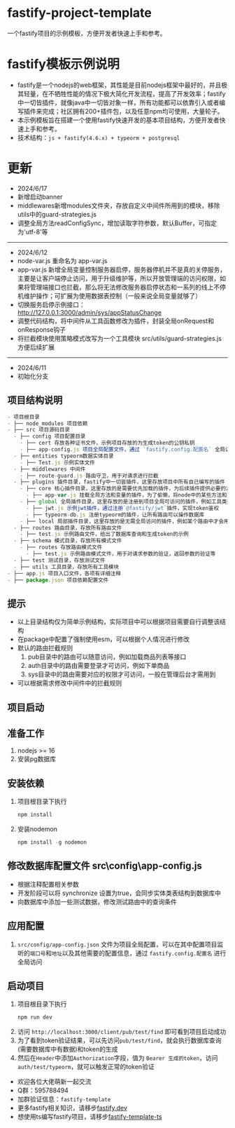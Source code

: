 # fastify-project-template
一个fastify项目的示例模板，方便开发者快速上手和参考。

# fastify模板示例说明
- fastify是一个nodejs的web框架，其性能是目前nodejs框架中最好的，并且极其轻量，在不牺牲性能的情况下极大简化开发流程，提高了开发效率；fastify中一切皆插件，就像java中一切皆对象一样，所有功能都可以依靠引入或者编写插件来完成；社区拥有200+插件包，以及任意npm均可使用，大量轮子。
- 本示例模板旨在搭建一个使用fastify快速开发的基本项目结构，方便开发者快速上手和参考。
- 技术结构：`js + fastify(4.6.x) + typeorm + postgresql`

# 更新

- 2024/6/17
- 新增启动banner
- middlewares新增modules文件夹，存放自定义中间件所用到的模块，移除utils中的guard-strategies.js
- 调整全局方法readConfigSync，增加读取字符参数，默认Buffer，可指定为'utf-8'等

- ---------------------------------------------------------------------------

- 2024/6/12
- node-var.js 重命名为 app-var.js
- app-var.js 新增全局变量控制服务器启停，服务器停机并不是真的关停服务，主要是让客户端停止访问，用于升级维护等，所以开放管理端的访问权限，如果将管理端接口也拦截，那么将无法修改服务器启停状态和一系列的线上不停机维护操作；可扩展为使用数据表控制（一般来说全局变量就够了）
- 切换服务启停示例接口：http://127.0.0.1:3000/admin/sys/appStatusChange
- 调整代码结构，将中间件从工具函数修改为插件，封装全局onRequest和onResponse钩子
- 将拦截模块使用策略模式改写为一个工具模块 src/utils/guard-strategies.js 方便后续扩展

- ---------------------------------------------------------------------------

- 2024/6/11
- 初始化分支

## 项目结构说明
```js
- 项目根目录
- ├── node_modules 项目依赖
- ├── src 项目源码目录
  - ├── config 项目配置目录
    - ├── cert 存放各种证书文件，示例项目存放的为生成token的公钥私钥
    - ├── app-config.js 项目全局配置文件，通过 `fastify.config.配置名` 全局访问，默认配置了端口号和监听地址等
  - ├── entities typeorm数据实体目录
    - ├── Test.js 示例实体文件
  - ├── middlewares 中间件
    - ├── route-guard.js 路由守卫，用于对请求进行拦截
  - ├── plugins 插件目录，fastify中一切皆插件，这里存放项目中所有自己编写的插件
    - ├── core 核心插件目录，这里存放的是需要优先加载的插件，为后续插件提供必要的方法配置等
      - ├── app-var.js 挂载全局方法和变量的插件，为了偷懒，将node中的某些方法和变量挂载了上去，通过fastify就可以直接全局访问，如果不需要，每个文件单独导入node模块是一样的，全局配置也是在这里挂载
    - ├── global 全局插件目录，这里存放的是注册到项目全局可访问的插件，例如工具类插件
      - ├── jwt.js 示例jwt插件，通过注册`@fastify/jwt`插件，实现token鉴权
      - ├── typeorm-db.js 注册typeorm的插件，让所有路由可以操作数据库
    - ├── local 局部插件目录，这里存放的是无需全局访问的插件，例如某个路由中才会用到的插件，只需在用到的时候单独注册即可
  - ├── routes 路由目录，存放所有路由文件
    - ├── test.js 示例路由文件，给出了数据库查询和生成token的示例
  - ├── schema 模式目录，存放所有模式文件
    - ├── routes 存放路由模式文件
      - ├── test.js 示例路由模式文件，用于对请求参数的验证，返回参数的验证等
  - ├── test 测试目录，存放测试文件
  - ├── utils 工具目录，存放所有工具模块
- ├── app.js 项目入口文件，各项有详细注释
- ├── package.json 项目依赖配置文件
```

## 提示
- 以上目录结构仅为简单示例结构，实际项目中可以根据项目需要自行调整该结构
- 在package中配置了强制使用esm，可以根据个人情况进行修改
- 默认的路由拦截规则
  1. pub目录中的路由可以随意访问，例如加载商品列表等接口
  2. auth目录中的路由需要登录才可访问，例如下单商品
  3. sys目录中的路由需要对应的权限才可访问，一般在管理后台才需用到
- 可以根据需求修改中间件中的拦截规则

## 项目启动
## 准备工作
1. nodejs >= 16
2. 安装pg数据库

## 安装依赖
1. 项目根目录下执行
    ```js
    npm install
    ```

2. 安装nodemon
    ```js
    npm install -g nodemon
    ```

## 修改数据库配置文件 src\config\app-config.js
- 根据注释配置相关参数
- 开发阶段可以将 synchronize 设置为true，会同步实体类表结构到数据库中
- 向数据库中添加一些测试数据，修改测试路由中的查询条件

## 应用配置
1. `src/config/app-config.json` 文件为项目全局配置，可以在其中配置项目监听的`端口号`和`地址`以及其他需要的配置信息，通过 `fastify.config.配置名` 进行全局访问

## 启动项目
1. 项目根目录下执行
    ```js
    npm run dev
    ```
2. 访问 `http://localhost:3000/client/pub/test/find` 即可看到项目启动成功
3. 为了看到token验证结果，可以先访问`pub/test/find`，就会执行数据库查询(需要数据库中有数据)和token的生成
4. 然后在`Header`中添加`Authorization`字段，值为 `Bearer 生成的token`，访问`auth/test/typeorm`，就可以触发正常的token验证

- 欢迎各位大佬萌新一起交流
- Q群：595788494
- 加群验证信息：`fastify-template`
- 更多fastify相关知识，请移步[fastify.dev](https://fastify.dev/docs/latest/Guides/Getting-Started/)
- 想使用ts编写fastify项目，请移步[fastify-template-ts](https://git.seepine.com/seepine/fastify-template-ts)
